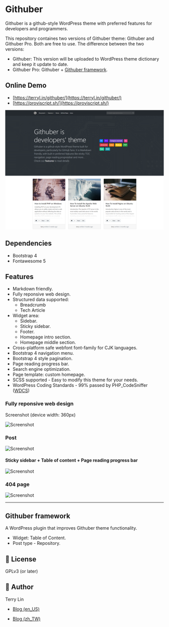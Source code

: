 # Githuber

Githuber is a github-style WordPress theme with preferred features for developers and programmers.

This repository containes two versions of Githuber theme: Githuber and Githuber Pro.
Both are free to use. The difference between the two versions:

- Githuber: This version will be uploaded to WordPress theme dictionary and keep it update to date.
- Githuber Pro: Githuber + [Githuber framework](https://github.com/githuber-wp/githuber-framework).


## Online Demo ##

- [https://terryl.in/githuber/](https://terryl.in/githuber/) 
- [https://proviscript.sh/](https://proviscript.sh/) 

![Screenshot](./githuber/screenshot.png)

## Dependencies

- Bootstrap 4
- Fontawesome 5

## Features

- Markdown friendly.
- Fully reponsive web design.
- Structured data supported:
  - Breadcrumb
  - Tech Article
- Widget area:
  - Sidebar. 
  - Sticky sidebar.
  - Footer.
  - Homepage intro section.
  - Homepage middle section.
- Cross-platform safe webfont font-family for CJK languages.
- Bootstrap 4 navigation menu.
- Bootstrap 4 style pagination.
- Page reading progress bar.
- Search engine optimization.
- Page template: custom homepage.
- SCSS supported - Easy to modify this theme for your needs.
- WordPress Coding Standards - 99% passed by PHP_CodeSniffer ([WDCS](https://github.com/WordPress-Coding-Standards/WordPress-Coding-Standards))


### Fully reponsive web design
Screenshot (device width: 360px)

![Screenshot](https://i.imgur.com/T9QYsBi.png)

### Post

![Screenshot](https://i.imgur.com/O1pEUg9.png)

#### Sticky sidebar + Table of content + Page reading progress bar

![Screenshot](https://i.imgur.com/nsetuSW.png)

### 404 page

![Screenshot](https://i.imgur.com/ObtdEdO.png)

---

## Githuber framework

A WordPress plugin that improves Githuber theme functionality.

- Widget: Table of Content.
- Post type - Repository.

## :mushroom: License

GPLv3 (or later)

## :mushroom: Author

Terry Lin

- [Blog (en_US)](https://terryl.in/)

- [Blog (zh_TW)](https://terryl.in/zh/)




